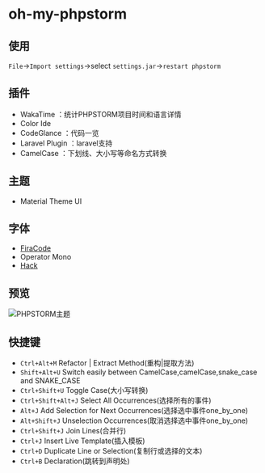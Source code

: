 # oh-my-phpstorm

## 使用
`File`->`Import settings`->select `settings.jar`->`restart phpstorm`

## 插件
- WakaTime ：统计PHPSTORM项目时间和语言详情
- Color Ide 
- CodeGlance ：代码一览
- Laravel Plugin ：laravel支持
- CamelCase ：下划线、大小写等命名方式转换

## 主题
- Material Theme UI 

## 字体
- [FiraCode](https://github.com/tonsky/FiraCode)
- Operator Mono
- [Hack](http://www.dafont.com/hack.font)

## 预览
![PHPSTORM主题](https://raw.githubusercontent.com/yesterday679/oh-my-phpstorm/master/PHPSTORM%E4%B8%BB%E9%A2%98.png)

## 快捷键
- `Ctrl+Alt+M`  Refactor | Extract Method(重构|提取方法)
- `Shift+Alt+U`  Switch easily between CamelCase,camelCase,snake_case and SNAKE_CASE
- `Ctrl+Shift+U`  Toggle Case(大小写转换)
- `Ctrl+Shift+Alt+J`  Select All Occurrences(选择所有的事件)
- `Alt+J`  Add Selection for Next Occurrences(选择选中事件one_by_one)
- `Alt+Shift+J`  Unselection Occurrences(取消选择选中事件one_by_one)
- `Ctrl+Shift+J` Join Lines(合并行)
- `Ctrl+J` Insert Live Template(插入模板)
- `Ctrl+D`  Duplicate Line or Selection(复制行或选择的文本)
- `Ctrl+B`  Declaration(跳转到声明处)


